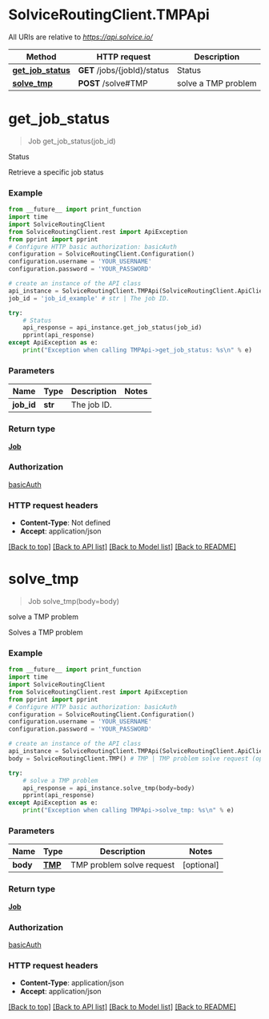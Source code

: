 # SolviceRoutingClient.TMPApi

All URIs are relative to *https://api.solvice.io/*

Method | HTTP request | Description
------------- | ------------- | -------------
[**get_job_status**](TMPApi.md#get_job_status) | **GET** /jobs/{jobId}/status | Status
[**solve_tmp**](TMPApi.md#solve_tmp) | **POST** /solve#TMP | solve a TMP problem

# **get_job_status**
> Job get_job_status(job_id)

Status

Retrieve a specific job status

### Example
```python
from __future__ import print_function
import time
import SolviceRoutingClient
from SolviceRoutingClient.rest import ApiException
from pprint import pprint
# Configure HTTP basic authorization: basicAuth
configuration = SolviceRoutingClient.Configuration()
configuration.username = 'YOUR_USERNAME'
configuration.password = 'YOUR_PASSWORD'

# create an instance of the API class
api_instance = SolviceRoutingClient.TMPApi(SolviceRoutingClient.ApiClient(configuration))
job_id = 'job_id_example' # str | The job ID.

try:
    # Status
    api_response = api_instance.get_job_status(job_id)
    pprint(api_response)
except ApiException as e:
    print("Exception when calling TMPApi->get_job_status: %s\n" % e)
```

### Parameters

Name | Type | Description  | Notes
------------- | ------------- | ------------- | -------------
 **job_id** | **str**| The job ID. | 

### Return type

[**Job**](Job.md)

### Authorization

[basicAuth](../README.md#basicAuth)

### HTTP request headers

 - **Content-Type**: Not defined
 - **Accept**: application/json

[[Back to top]](#) [[Back to API list]](../README.md#documentation-for-api-endpoints) [[Back to Model list]](../README.md#documentation-for-models) [[Back to README]](../README.md)

# **solve_tmp**
> Job solve_tmp(body=body)

solve a TMP problem

Solves a TMP problem

### Example
```python
from __future__ import print_function
import time
import SolviceRoutingClient
from SolviceRoutingClient.rest import ApiException
from pprint import pprint
# Configure HTTP basic authorization: basicAuth
configuration = SolviceRoutingClient.Configuration()
configuration.username = 'YOUR_USERNAME'
configuration.password = 'YOUR_PASSWORD'

# create an instance of the API class
api_instance = SolviceRoutingClient.TMPApi(SolviceRoutingClient.ApiClient(configuration))
body = SolviceRoutingClient.TMP() # TMP | TMP problem solve request (optional)

try:
    # solve a TMP problem
    api_response = api_instance.solve_tmp(body=body)
    pprint(api_response)
except ApiException as e:
    print("Exception when calling TMPApi->solve_tmp: %s\n" % e)
```

### Parameters

Name | Type | Description  | Notes
------------- | ------------- | ------------- | -------------
 **body** | [**TMP**](TMP.md)| TMP problem solve request | [optional] 

### Return type

[**Job**](Job.md)

### Authorization

[basicAuth](../README.md#basicAuth)

### HTTP request headers

 - **Content-Type**: application/json
 - **Accept**: application/json

[[Back to top]](#) [[Back to API list]](../README.md#documentation-for-api-endpoints) [[Back to Model list]](../README.md#documentation-for-models) [[Back to README]](../README.md)

